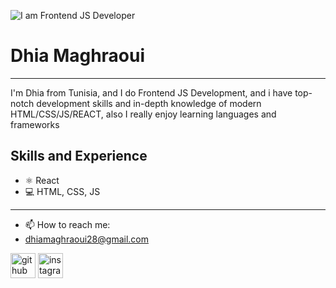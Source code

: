
![I am Frontend JS Developer](https://c4.wallpaperflare.com/wallpaper/815/965/235/code-coding-knowledge-logic-wallpaper-preview.jpg)

# Dhia Maghraoui
<hr color=black">
I'm Dhia from Tunisia, and I do Frontend JS Development, and i have top-notch development skills and in-depth knowledge of modern HTML/CSS/JS/REACT, also I really enjoy learning languages and frameworks

## Skills and Experience
 * ⚛ React
 * 💻 HTML, CSS, JS
<hr>

- 📫 How to reach me:
-   dhiamaghraoui28@gmail.com 


   [<img src='https://cdn.jsdelivr.net/npm/simple-icons@3.0.1/icons/github.svg' alt='github' height='40'>](https://github.com/dhiamaghraoui)  [<img                          src='https://cdn.jsdelivr.net/npm/simple-icons@3.0.1/icons/instagram.svg' alt='instagram' height='40'><br>
   ](https://www.instagram.com/dhia_maghraoui/)  
